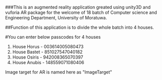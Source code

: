 ###This is an augmented reality application greated using unity3D and vuforia AR package for the welcome of 18 batch of Computer science and Engineering Department, University of Moratuwa.

##Function of this application is to divide the whole batch into 4 houses.


#You can enter below passcodes for 4 houses

1. House Horus - 003614005080473
2. House Bastet - 851027547040182
3. House Osiris - 942008365070397
4. House Anubis - 148559071080406

Image target for AR is named here as "ImageTarget" 
